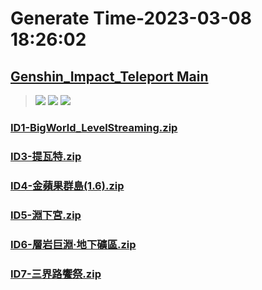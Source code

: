 # Generate Time-2023-03-08 18:26:02

## [Genshin_Impact_Teleport Main](https://github.com/Sam5440/Genshin_Impact_Teleport)

>![](https://komarev.com/ghpvc/?username=done439)
>![](https://komarev.com/ghpvc/?username=done438)
>![](https://komarev.com/ghpvc/?username=done437)

### [ID1-BigWorld_LevelStreaming.zip](https://raw.githubusercontent.com/Sam5440/Genshin_Impact_Teleport/download/AutoGeneratePoint/Points%28Raw%29%5Bcn-en-ru%5D/zh-tw/Monster_And_Animal/ID1-BigWorld_LevelStreaming.zip)

### [ID3-提瓦特.zip](https://raw.githubusercontent.com/Sam5440/Genshin_Impact_Teleport/download/AutoGeneratePoint/Points%28Raw%29%5Bcn-en-ru%5D/zh-tw/Monster_And_Animal/ID3-%E6%8F%90%E7%93%A6%E7%89%B9.zip)

### [ID4-金蘋果群島(1.6).zip](https://raw.githubusercontent.com/Sam5440/Genshin_Impact_Teleport/download/AutoGeneratePoint/Points%28Raw%29%5Bcn-en-ru%5D/zh-tw/Monster_And_Animal/ID4-%E9%87%91%E8%98%8B%E6%9E%9C%E7%BE%A4%E5%B3%B6%281.6%29.zip)

### [ID5-淵下宮.zip](https://raw.githubusercontent.com/Sam5440/Genshin_Impact_Teleport/download/AutoGeneratePoint/Points%28Raw%29%5Bcn-en-ru%5D/zh-tw/Monster_And_Animal/ID5-%E6%B7%B5%E4%B8%8B%E5%AE%AE.zip)

### [ID6-層岩巨淵·地下礦區.zip](https://raw.githubusercontent.com/Sam5440/Genshin_Impact_Teleport/download/AutoGeneratePoint/Points%28Raw%29%5Bcn-en-ru%5D/zh-tw/Monster_And_Animal/ID6-%E5%B1%A4%E5%B2%A9%E5%B7%A8%E6%B7%B5%C2%B7%E5%9C%B0%E4%B8%8B%E7%A4%A6%E5%8D%80.zip)

### [ID7-三界路饗祭.zip](https://raw.githubusercontent.com/Sam5440/Genshin_Impact_Teleport/download/AutoGeneratePoint/Points%28Raw%29%5Bcn-en-ru%5D/zh-tw/Monster_And_Animal/ID7-%E4%B8%89%E7%95%8C%E8%B7%AF%E9%A5%97%E7%A5%AD.zip)


